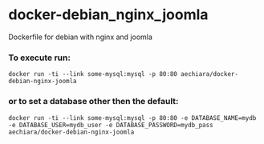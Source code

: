 docker-debian_nginx_joomla
==========================

Dockerfile for debian with nginx and joomla

### To execute run:

  `docker run -ti --link some-mysql:mysql -p 80:80 aechiara/docker-debian-nginx-joomla`

### or to set a database other then the default:

  `docker run -ti --link some-mysql:mysql -p 80:80 -e DATABASE_NAME=mydb -e DATABASE_USER=mydb_user -e DATABASE_PASSWORD=mydb_pass aechiara/docker-debian-nginx-joomla`
